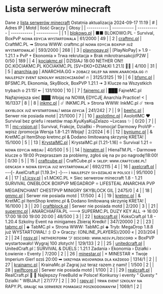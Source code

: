
# Lista serwerów minecraft
Dane z [lista serwerów minecraft](https://mcserwery.pl/)
Ostatnia aktualizacja 2024-09-17 11:19
| # | Adres IP | Motd | Ilość Graczy | Głosy |
| ----------- | ----------- | ----------- | ----------- | ----------- |
| 1 | 	[blokowo.pl](https://mcserwery.pl/serwery/minecraft/98/) | ■■ BLOKOWO.PL - Survival, BoxPvP ɴᴏᴡᴀ ᴇᴅʏᴄᴊᴀ ᴡʏꜱᴛᴀʀᴛᴏᴡᴀʟᴀ | 61/2000 | 49 |
| 2 | 	[craftmc.pl](https://mcserwery.pl/serwery/minecraft/87/) | CraftMC.PL ➟ Strona WWW: craftmc.pl ɴᴏᴡᴀ ᴇᴅʏᴄᴊᴀ ʙᴏxᴘᴠᴘ ᴊᴜż ᴡʏꜱᴛᴀʀᴛᴏᴡᴀʟᴀ! | 593/2000 | 268 |
| 3 | 	[playnopay.pl](https://mcserwery.pl/serwery/minecraft/257/) | [PlayNoPay] » 1.9 - 1.21.1 » PvP + Ekonomia » Trwa rekrutacja » Brak mikrotransakcji/P2W | 0/50 | 189 |
| 4 | 	[kociakmc.pl](https://mcserwery.pl/serwery/minecraft/213/) | DZISIAJ 18:00 NETHER ON!! DC.KOCIAKMC.PL KOCIAKMC.PL [SV+EKO+DZIAŁKI 1.21.1] 🚀😊 | 4/100 | 31 |
| 5 | 	[anarchia.gg](https://mcserwery.pl/serwery/minecraft/14/) | ANARCHIA.GG » ᴢᴏʙᴀᴄᴢ ѕᴋʟᴇᴘ ɴᴀ ᴡᴡᴡ.ᴀɴᴀʀᴄʜɪᴀ.ɢɢ 🔥 ɴᴀᴊʟᴇᴘѕᴢʏ ᴇᴠᴇɴᴛ ѕᴢᴋᴏʟɴʏ ᴡѕᴢᴇᴄʜᴄᴢᴀѕóᴡ! 🔥 | 3125/3125 | 19 |
| 6 | 	[bfsmc.pl](https://mcserwery.pl/serwery/minecraft/2/) | BFSMC.PL  Ekonomia, SkyBlock, BoxPVP  1.21.1 🠆 3 Klucze na Wszystkich trybach o 21:15! 🠄 | 131/1000 | 10 |
| 7 | 	[fajnemc.pl](https://mcserwery.pl/serwery/minecraft/100/) | ███ FajneMC.pl  Najfajniejsza sieć ███ Wbijaj na NOWĄ EDYCJĘ Anarchia Practice! < | 16/1337 | 8 |
| 8 | 	[inkmc.pl](https://mcserwery.pl/serwery/minecraft/15/) | ☄ INKMC.PL » Strona WWW: InkMC.pl ☄ ᴛʀʏʙ sᴋʏʙʟᴏᴄᴋ ᴊᴜż ᴡʏsᴛᴀʀᴛᴏᴡᴀʟ! *ᴍᴇɢᴀ ᴇᴅʏᴄᴊᴀ* | 241/242 | 7 |
| 9 | 	[beehc.pl](https://mcserwery.pl/serwery/minecraft/227/) | Serwer nie posiada motd | 21/1000 | 7 |
| 10 | 	[axolotlmc.pl](https://mcserwery.pl/serwery/minecraft/251/) | AxolotlMC ❤ Survival bez griefu i resetów map.KyuKyaKujŻelazo ~Lvcass ✨ | 0/20 | 7 |
| 11 | 	[mc-vision.pl](https://mcserwery.pl/serwery/minecraft/211/) | Survival, Frakcje, DziaBki - Promocja\! Darmowy ProVIP - wpisz /promocja Wersja 1.8-1.21 Wbijaj\! | 2/2024 | 6 |
| 12 | 	[byniumc.pl](https://mcserwery.pl/serwery/minecraft/157/) | & KretMC.pl  ItemShop kretmc.pl & Dodano limitowaną skrzynię KRETA! | 15/1000 | 5 |
| 13 | 	[KrystalMC.pl](https://mcserwery.pl/serwery/minecraft/202/) | KrystalMC.pl [1.21-1.16] ⭐ Survival 1.21 ⭐ ɴᴏᴡᴀ ᴇᴅʏᴄᴊᴀ ᴡʙɪᴊᴀᴊ | 40/500 | 5 |
| 14 | 	[hienatm.pl](https://mcserwery.pl/serwery/minecraft/764/) | HienaTM.PL - Darmowe klucze o 19:00 Przepraszam za problemy, zgłoś się na pv po nagrodę!18:00! | 0/30 | 5 |
| 15 | 	[craftcube.pl](https://mcserwery.pl/serwery/minecraft/196/) | CraftCube.pl × ꜱᴋʟᴇᴘ: ᴡᴡᴡ.ᴄʀᴀꜰᴛᴄᴜʙᴇ.ᴘʟ!  ɢᴇɴᴄᴀꜱʜ » ɴᴏᴡᴀ ᴇᴅʏᴄᴊᴀ ᴊᴜᴢ ᴡʏꜱᴛᴀʀᴛᴏᴡᴀʟᴀ! | 692/2115 | 4 |
| 16 | 	[axelcraft.pl](https://mcserwery.pl/serwery/minecraft/223/) | ---[- AxelCraft.pl [1.19.3+] -]--- i ɴᴀᴊʟᴇᴘꜱᴢʏ ꜱᴠ+ᴅᴢɪᴀʟᴋɪ ᴡ ᴘᴏʟꜱᴄᴇ i | 95/1000 | 4 |
| 17 | 	[s1.icsv.pl](https://mcserwery.pl/serwery/minecraft/286/) |  s1.MCKC.PL × Siec serwerow minecraft 1.8 - 1.21 SURVIVAL  ONEBLOCK  BOXPVP  MEGADROP  ⭐ LIFESTEAL  ANARCHIA  PVP  MEGAENCHANT  CHESTPVP  MINIGRY  SKYBLOCK  GIL | 2475/0 | 4 |
| 18 | 	[gmmc.pl](https://mcserwery.pl/serwery/minecraft/292/) | Serwer nie posiada motd | 17/500 | 4 |
| 19 | 	[kretmc.pl](https://mcserwery.pl/serwery/minecraft/182/) | & KretMC.pl  ItemShop kretmc.pl & Dodano limitowaną skrzynię KRETA! | 16/1000 | 3 |
| 20 | 	[craftblock.pl](https://mcserwery.pl/serwery/minecraft/280/) | Serwer nie posiada motd | 2/200 | 3 |
| 21 | 	[supermc.pl](https://mcserwery.pl/serwery/minecraft/771/) | ANARCHIAFFA.PL ---> SUPERMC.PL DUZY KEY ALL -> 16:00 17:00 18:00 19:00 20:00 | 48/500 | 3 |
| 22 | 	[kokscraft.pl](https://mcserwery.pl/serwery/minecraft/1/) | KoksCraft.pl  1.8 - 1.20.4 Szkolny Event na minigames  Zbieraj Kredki! | 347/20000 | 2 |
| 23 | 	[tabmc.pl](https://mcserwery.pl/serwery/minecraft/3/) | ◈ TabMC.pl × Strona WWW: TabMC.pl  ◈ Tryb: MegaDrop 1.8.8 już WYSTARTOWAL! :) :D » Graczy: {ONLINE_PLAYERS}/2000 « | 203/204 | 2 |
| 24 | 	[nssv.pl](https://mcserwery.pl/serwery/minecraft/4/) | ɴᴇᴛʜᴇʀꜱᴛᴏʀᴍ ツ ᴅɪꜱᴄᴏʀᴅ: ᴡᴡᴡ.ɴꜱꜱᴠ.ᴘʟ/ᴅɪꜱᴄᴏʀᴅ × BoxPVP wystartowało! Wygraj 100 złotych! | 129/133 | 2 |
| 25 | 	[unitedcraft.pl](https://mcserwery.pl/serwery/minecraft/11/) | UnitedCraft.pl ¦ SURVIVAL & DUELS ¦ 1.21.1 Zadania › Ekonomia › Działki › Łowienie › Eventy | 7/200 | 2 |
| 26 | 	[minestar.pl](https://mcserwery.pl/serwery/minecraft/23/) | × MINESTAR × Twoje Imperium Gier! ᴅᴢɪś 20:00 ➡ ꜱᴋʀᴢʏɴɪᴀ ᴡᴏᴊᴏᴡɴɪᴋᴀ ᴅʟᴀ ᴋᴀżᴅᴇɢᴏ | 1314/1 | 2 |
| 27 | 	[krainamc.pl](https://mcserwery.pl/serwery/minecraft/39/) | KrainaMc.pl  Zagraj juz teraz razem z nami! | 1/500 | 2 |
| 28 | 	[swiftcore.pl](https://mcserwery.pl/serwery/minecraft/60/) | Serwer nie posiada motd | 1/100 | 2 |
| 29 | 	[realcraft.pl](https://mcserwery.pl/serwery/minecraft/63/) | RealCraft.pl   Najlepszy FreeBuild w Polsce! Konkursy i eventy " Questy " Dzialki " WBIJAJ! | 27/777 | 2 |
| 30 | 	[rapy.pl](https://mcserwery.pl/serwery/minecraft/160/) | ᴛʀᴡᴀ ᴇᴠᴇɴᴛ ꜱᴢᴋᴏʟɴʏ ɴᴀ RAPY.PL ɢʀᴀᴊąᴄ ɴᴀ ꜱᴇʀᴡᴇʀᴢᴇ ᴘᴏᴍᴀɢᴀꜱᴢ ᴘᴏꜱᴢᴋᴏᴅᴏᴡᴀɴʏᴍ | 1069/1 | 2 |
